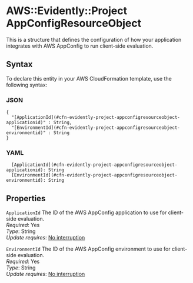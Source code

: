 # AWS::Evidently::Project AppConfigResourceObject<a name="aws-properties-evidently-project-appconfigresourceobject"></a>

This is a structure that defines the configuration of how your application integrates with AWS AppConfig to run client\-side evaluation\.

## Syntax<a name="aws-properties-evidently-project-appconfigresourceobject-syntax"></a>

To declare this entity in your AWS CloudFormation template, use the following syntax:

### JSON<a name="aws-properties-evidently-project-appconfigresourceobject-syntax.json"></a>

```
{
  "[ApplicationId](#cfn-evidently-project-appconfigresourceobject-applicationid)" : String,
  "[EnvironmentId](#cfn-evidently-project-appconfigresourceobject-environmentid)" : String
}
```

### YAML<a name="aws-properties-evidently-project-appconfigresourceobject-syntax.yaml"></a>

```
  [ApplicationId](#cfn-evidently-project-appconfigresourceobject-applicationid): String
  [EnvironmentId](#cfn-evidently-project-appconfigresourceobject-environmentid): String
```

## Properties<a name="aws-properties-evidently-project-appconfigresourceobject-properties"></a>

`ApplicationId` <a name="cfn-evidently-project-appconfigresourceobject-applicationid"></a>
The ID of the AWS AppConfig application to use for client\-side evaluation\.  
_Required_: Yes  
_Type_: String  
_Update requires_: [No interruption](https://docs.aws.amazon.com/AWSCloudFormation/latest/UserGuide/using-cfn-updating-stacks-update-behaviors.html#update-no-interrupt)

`EnvironmentId` <a name="cfn-evidently-project-appconfigresourceobject-environmentid"></a>
The ID of the AWS AppConfig environment to use for client\-side evaluation\.  
_Required_: Yes  
_Type_: String  
_Update requires_: [No interruption](https://docs.aws.amazon.com/AWSCloudFormation/latest/UserGuide/using-cfn-updating-stacks-update-behaviors.html#update-no-interrupt)
